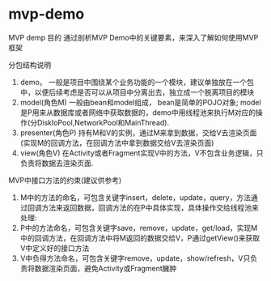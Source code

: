 # mvp-demo
MVP demp
目的
通过剖析MVP Demo中的关键要素，来深入了解如何使用MVP框架
 
分包结构说明
1.	demo。
	一般是项目中围绕某个业务功能的一个模块，建议单独放在一个包中，以便后续考虑是否可以从项目中分离出去，独立成一个脱离项目的模块
2.	model(角色M)
	一般由bean和model组成，
	bean是简单的POJO对象;
	model是P用来从数据库或者网络中获取数据的，demo中用线程池来执行M对应的操作(分DiskIoPool,NetworkPool和MainThread).
3.	presenter(角色P)
   	持有M和V的实例，通过M来拿到数据，交给V去渲染页面(实现M的回调方法，在回调方法中拿到数据交给V去渲染页面)
4.	view(角色V)
	在Activity或者Fragment实现V中的方法，V不包含业务逻辑，只负责将数据去渲染页面.
	
MVP中接口方法的约束(建议供参考)
1.	M中的方法的命名，可包含关键字insert，delete，update，query，方法通过回调方法来返回数据，回调方法的在P中具体实现，具体操作交给线程池来处理:
2.	P中的方法命名，可包含关键字save，remove，update，get/load，实现M中的回调方法，在回调方法中将M返回的数据交给V，P通过getView()来获取V中定义好的接口方法
3.	V中负得方法命名，可包含关键字remove，update，show/refresh，V只负责将数据渲染页面，避免Activity或Fragment臃肿

